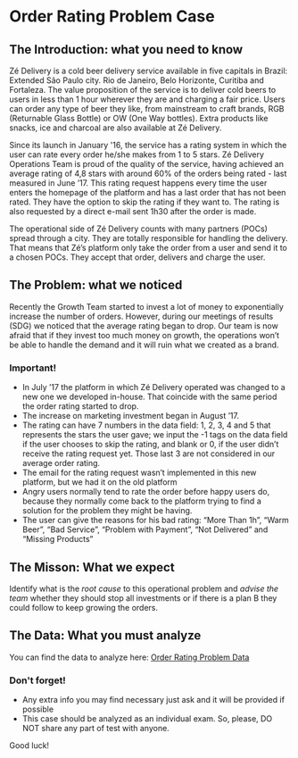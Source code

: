 # Order Rating Problem Case

## The Introduction: what you need to know

Zé Delivery is a cold beer delivery service available in five capitals in Brazil: Extended São Paulo city. Rio de Janeiro, Belo Horizonte, Curitiba and Fortaleza. The value proposition of the service is to deliver cold beers to users in less than 1 hour wherever they are and charging a fair price. Users can order any type of beer they like, from mainstream to craft brands, RGB (Returnable Glass Bottle) or OW (One Way bottles). Extra products like snacks, ice and charcoal are also available at Zé Delivery.

Since its launch in January '16, the service has a rating system in which the user can rate every order he/she makes from 1 to 5 stars. Zé Delivery Operations Team is proud of the quality of the service, having achieved an average rating of 4,8 stars with around 60% of the orders being rated - last measured in June ’17. This rating request happens every time the user enters the homepage of the platform and has a last order that has not been rated. They have the option to skip the rating if they want to. The rating is also requested by a direct e-mail sent 1h30 after the order is made.

The operational side of Zé Delivery counts with many partners (POCs) spread through a city. They are totally responsible for handling the delivery. That means that Zé’s platform only take the order from a user and send it to a chosen POCs. They accept that order, delivers and charge the user.

## The Problem: what we noticed 

Recently the Growth Team started to invest a lot of money to exponentially increase the number of orders. However, during our meetings of results (SDG) we noticed that the average rating began to drop. Our team is now afraid that if they invest too much money on growth, the operations won’t be able to handle the demand and it will ruin what we created as a brand.

### Important!

* In July ’17 the platform in which Zé Delivery operated was changed to a new one we developed in-house. That coincide with the same period the order rating started to drop. 
*	The increase on marketing investment began in August ’17.
*	The rating can have 7 numbers in the data field: 1, 2, 3, 4 and 5 that represents the stars the user gave; we input the -1 tags on the data field if the user chooses to skip the rating, and blank or 0, if the user didn’t receive the rating request yet. Those last 3 are not considered in our average order rating.
*	The email for the rating request wasn’t implemented in this new platform, but we had it on the old platform
*	Angry users normally tend to rate the order before happy users do, because they normally come back to the platform trying to find a solution for the problem they might be having. 
*	The user can give the reasons for his bad rating: “More Than 1h”, “Warm Beer”, “Bad Service”, “Problem with Payment”, “Not Delivered” and “Missing Products”


## The Misson: What we expect

Identify what is the *root cause* to this operational problem and *advise the team* whether they should stop all investments or if there is a plan B they could follow to keep growing the orders.

## The Data: What you must analyze

You can find the data to analyze here: [Order Rating Problem Data](https://github.com/ZXVentures/ze-analysis-cases/blob/order-rating-challenge/order-rating/ze-delivery-order-rating-problem-data.xlsx?raw=true)

### Don't forget!

* Any extra info you may find necessary just ask and it will be provided if possible
* This case should be analyzed as an individual exam. So, please, DO NOT share any part of test with anyone.

Good luck!

